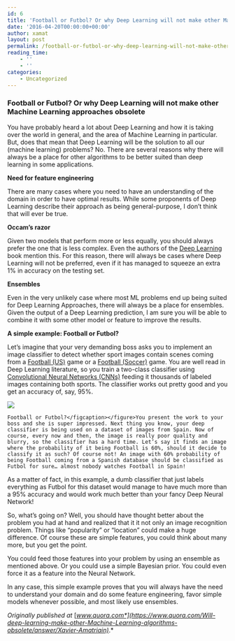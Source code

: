 ```yaml
---
id: 6
title: 'Football or Futbol? Or why Deep Learning will not make other Machine Learning approaches obsolete'
date: '2016-04-20T00:00:00+00:00'
author: xamat
layout: post
permalink: /football-or-futbol-or-why-deep-learning-will-not-make-other-machine-learning-approaches-obsolete-666658ed4167/
reading_time:
    - ''
    - ''
categories:
    - Uncategorized
---
```


### Football or Futbol? Or why Deep Learning will not make other Machine Learning approaches obsolete

You have probably heard a lot about Deep Learning and how it is taking over the world in general, and the area of Machine Learning in particular. But, does that mean that Deep Learning will be the solution to all our (machine learning) problems? No. There are several reasons why there will always be a place for other algorithms to be better suited than deep learning in some applications.

**Need for feature engineering**

There are many cases where you need to have an understanding of the domain in order to have optimal results. While some proponents of Deep Learning describe their approach as being general-purpose, I don’t think that will ever be true.

**Occam’s razor**

Given two models that perform more or less equally, you should always prefer the one that is less complex. Even the authors of the [Deep Learning](http://www.deeplearningbook.org/) book mention this. For this reason, there will always be cases where Deep Learning will not be preferred, even if it has managed to squeeze an extra 1% in accuracy on the testing set.

**Ensembles**

Even in the very unlikely case where most ML problems end up being suited for Deep Learning Approaches, there will always be a place for ensembles. Given the output of a Deep Learning prediction, I am sure you will be able to combine it with some other model or feature to improve the results.

**A simple example: Football or Futbol?**

Let’s imagine that your very demanding boss asks you to implement an image classifier to detect whether sport images contain scenes coming from a [Football (US)](https://www.quora.com/topic/Football-US) game or a [Football (Soccer)](https://www.quora.com/topic/Football-Soccer-2) game. You are well read in Deep Learning literature, so you train a two-class classifier using [Convolutional Neural Networks (CNNs)](https://www.quora.com/topic/Convolutional-Neural-Networks-CNNs) feeding it thousands of labeled images containing both sports. The classifier works out pretty good and you get an accuracy of, say, 95%.

![](/blog/images/16-01.png)
    
    Football or Futbol?</figcaption></figure>You present the work to your boss and she is super impressed. Next thing you know, your deep classifier is being used on a dataset of images from Spain. Now of course, every now and then, the image is really poor quality and blurry, so the classifier has a hard time. Let’s say it finds an image where the probability of it being Football is 60%, should it decide to classify it as such? Of course not! An image with 60% probability of being Football coming from a Spanish database should be classified as Futbol for sure… almost nobody watches Football in Spain!

As a matter of fact, in this example, a dumb classifier that just labels everything as Futbol for this dataset would manage to have much more than a 95% accuracy and would work much better than your fancy Deep Neural Network!

So, what’s going on? Well, you should have thought better about the problem you had at hand and realized that it it not only an image recognition problem. Things like “popularity” or “location” could make a huge difference. Of course these are simple features, you could think about many more, but you get the point.

You could feed those features into your problem by using an ensemble as mentioned above. Or you could use a simple Bayesian prior. You could even force it as a feature into the Neural Network.

In any case, this simple example proves that you will always have the need to understand your domain and do some feature engineering, favor simple models whenever possible, and most likely use ensembles.

*Originally published at* [*www.quora.com*](https://www.quora.com/Will-deep-learning-make-other-Machine-Learning-algorithms-obsolete/answer/Xavier-Amatriain)*.*
